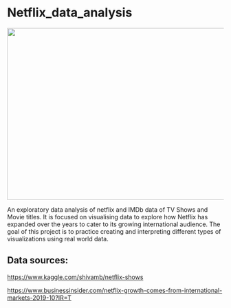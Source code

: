 # Netflix_data_analysis

<p align="center"><img width="600" height="400" src="https://www.passionateinmarketing.com/wp-content/uploads/2022/08/netflix.jpg" width="600" height="300"> </p>

An exploratory data analysis of netflix and IMDb data of TV Shows and Movie titles.
It is focused on visualising data to explore how Netflix has expanded over the years to cater to its growing international audience.
The goal of this project is to practice creating and interpreting different types of visualizations using real world data. 
## Data sources:
https://www.kaggle.com/shivamb/netflix-shows

https://www.businessinsider.com/netflix-growth-comes-from-international-markets-2019-10?IR=T

